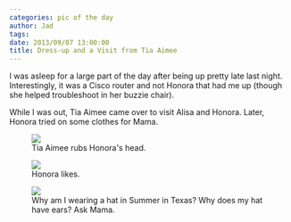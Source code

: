 ```yaml
---
categories: pic of the day
author: Jad
tags: 
date: 2013/09/07 13:00:00
title: Dress-up and a Visit from Tia Aimee
---
```


I was asleep for a large part of the day after being up pretty late last night.  Interestingly, it was a Cisco router and not Honora that had me up (though she helped troubleshoot in her buzzie chair).

While I was out, Tia Aimee came over to visit Alisa and Honora.  Later, Honora tried on some clothes for Mama.

<figure>
<img src="/img/2013/09/07/img_2177_medium.jpg" />
<figcaption>Tia Aimee rubs Honora's head.</figcaption>
</figure>

<figure>
<img src="/img/2013/09/07/img_2182_medium.jpg" />
<figcaption>Honora likes.</figcaption>
</figure>

<figure>
<img src="/img/2013/09/07/img_2211_medium.jpg" />
<figcaption>Why am I wearing a hat in Summer in Texas?  Why does my hat have ears?  Ask Mama.</figcaption>
</figure>

